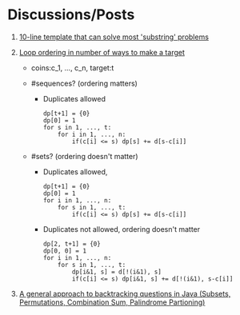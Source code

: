 # Discussions/Posts
1. [10-line template that can solve most 'substring' problems](https://leetcode.com/problems/minimum-window-substring/discuss/26808/here-is-a-10-line-template-that-can-solve-most-substring-problems)

2. [Loop ordering in number of ways to make a target](https://leetcode.com/problems/coin-change-2/discuss/141076/Logical-Thinking-with-Clear-Java-Code/260611)

    - coins:c_1, …, c_n, target:t
    - #sequences? (ordering matters)
        
        - Duplicates allowed
            ```
            dp[t+1] = {0}
            dp[0] = 1
            for s in 1, ..., t:
                for i in 1, ..., n:
                    if(c[i] <= s) dp[s] += d[s-c[i]]
            ```
    - #sets? (ordering doesn't matter)
        
        - Duplicates allowed, 
            ```
            dp[t+1] = {0}
            dp[0] = 1
            for i in 1, ..., n:
                for s in 1, ..., t:
                    if(c[i] <= s) dp[s] += d[s-c[i]]
            ```
        - Duplicates not allowed, ordering doesn't matter
            ```
            dp[2, t+1] = {0}
            dp[0, 0] = 1
            for i in 1, ..., n:
                for s in 1, ..., t:
                    dp[i&1, s] = d[!(i&1), s]
                    if(c[i] <= s) dp[i&1, s] += d[!(i&1), s-c[i]]
            ```

3. [A general approach to backtracking questions in Java (Subsets, Permutations, Combination Sum, Palindrome Partioning)](https://leetcode.com/problems/permutations/discuss/18239/A-general-approach-to-backtracking-questions-in-Java-(Subsets-Permutations-Combination-Sum-Palindrome-Partioning))
